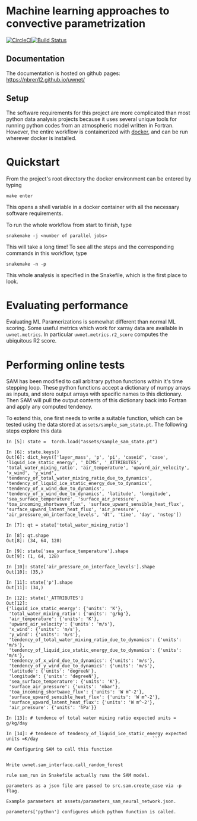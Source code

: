 # Machine learning approaches to convective parametrization
[![CircleCI](https://circleci.com/gh/VulcanTechnologies/uwnet.svg?style=svg&circle-token=3c696b66d8dd0b789e012a14e93a6397c2cbe833)](https://circleci.com/gh/VulcanTechnologies/uwnet)[![Build Status](https://travis-ci.org/nbren12/uwnet.svg?branch=master)](https://travis-ci.org/nbren12/uwnet)

## Documentation

The documentation is hosted on github pages: https://nbren12.github.io/uwnet/

## Setup

The software requirements for this project are more complicated than most
python data analysis projects because it uses several unique tools for running
python codes from an atmospheric model written in Fortran. However, the entire
workflow is containerized with [docker][docker], and can be run wherever docker
is installed.

# Quickstart

From the project's root directory the docker environment can be entered by
typing

    make enter

This opens a shell variable in a docker container with all the necessary
software requirements.

To run the whole workflow from start to finish, type
    
    snakemake -j <number of parallel jobs>

This will take a long time! To see all the steps and the corresponding commands
in this workflow, type

    snakemake -n -p

This whole analysis is specified in the Snakefile, which is the first place to
look.


[docker]: https://www.docker.com/

# Evaluating performance

Evaluating ML Paramerizations is somewhat different than normal ML scoring.
Some useful metrics which work for xarray data are available in
`uwnet.metrics`. In particular `uwnet.metrics.r2_score` computes the ubiquitous
R2 score.

# Performing online tests

SAM has been modified to call arbitrary python functions within it's time stepping loop. These python functions accept a dictionary of numpy arrays as inputs, and store output arrays with specific names to this dictionary. Then SAM will pull the output contents of this dictionary back into Fortran and apply any computed tendency. 

To extend this, one first needs to write a suitable function, which can be tested using the data stored at `assets/sample_sam_state.pt`. The following steps explore this data

```ipython
In [5]: state =  torch.load("assets/sample_sam_state.pt")                                                                                 

In [6]: state.keys()                                                                                                                      
Out[6]: dict_keys(['layer_mass', 'p', 'pi', 'caseid', 'case', 'liquid_ice_static_energy', '_DIMS', '_ATTRIBUTES', 'total_water_mixing_ratio', 'air_temperature', 'upward_air_velocity', 'x_wind', 'y_wind', 'tendency_of_total_water_mixing_ratio_due_to_dynamics', 'tendency_of_liquid_ice_static_energy_due_to_dynamics', 'tendency_of_x_wind_due_to_dynamics', 'tendency_of_y_wind_due_to_dynamics', 'latitude', 'longitude', 'sea_surface_temperature', 'surface_air_pressure', 'toa_incoming_shortwave_flux', 'surface_upward_sensible_heat_flux', 'surface_upward_latent_heat_flux', 'air_pressure', 'air_pressure_on_interface_levels', 'dt', 'time', 'day', 'nstep'])

In [7]: qt = state['total_water_mixing_ratio']                                                                                            

In [8]: qt.shape                                                                                                                          
Out[8]: (34, 64, 128)

In [9]: state['sea_surface_temperature'].shape                                                                                            
Out[9]: (1, 64, 128)

In [10]: state['air_pressure_on_interface_levels'].shape                                                                                  
Out[10]: (35,)

In [11]: state['p'].shape                                                                                                                 
Out[11]: (34,)

In [12]: state['_ATTRIBUTES']                                                                                                             
Out[12]: 
{'liquid_ice_static_energy': {'units': 'K'},
 'total_water_mixing_ratio': {'units': 'g/kg'},
 'air_temperature': {'units': 'K'},
 'upward_air_velocity': {'units': 'm/s'},
 'x_wind': {'units': 'm/s'},
 'y_wind': {'units': 'm/s'},
 'tendency_of_total_water_mixing_ratio_due_to_dynamics': {'units': 'm/s'},
 'tendency_of_liquid_ice_static_energy_due_to_dynamics': {'units': 'm/s'},
 'tendency_of_x_wind_due_to_dynamics': {'units': 'm/s'},
 'tendency_of_y_wind_due_to_dynamics': {'units': 'm/s'},
 'latitude': {'units': 'degreeN'},
 'longitude': {'units': 'degreeN'},
 'sea_surface_temperature': {'units': 'K'},
 'surface_air_pressure': {'units': 'mbar'},
 'toa_incoming_shortwave_flux': {'units': 'W m^-2'},
 'surface_upward_sensible_heat_flux': {'units': 'W m^-2'},
 'surface_upward_latent_heat_flux': {'units': 'W m^-2'},
 'air_pressure': {'units': 'hPa'}}

In [13]: # tendence of total water mixing ratio expected units = g/kg/day                                                                 

In [14]: # tendence of tendency_of_liquid_ice_static_energy expected units =K/day                                           ```    

## Configuring SAM to call this function


Write uwnet.sam_interface.call_random_forest 
 
rule sam_run in Snakefile actually runs the SAM model. 
 
parameters as a json file are passed to src.sam.create_case via -p flag.  
 
Example parameters at assets/parameters_sam_neural_network.json.  
 
parameters['python'] configures which python function is called. 
